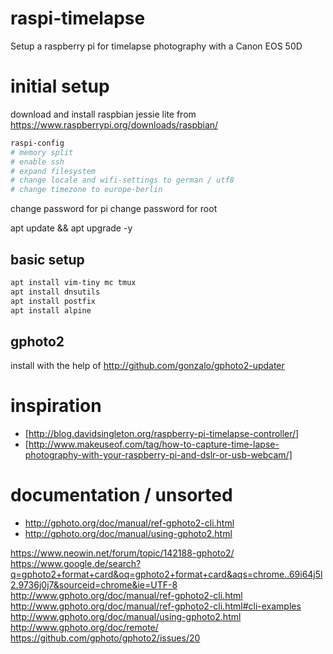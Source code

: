 # raspi-timelapse
Setup a raspberry pi for timelapse photography with a Canon EOS 50D

# initial setup
download and install raspbian jessie lite from https://www.raspberrypi.org/downloads/raspbian/

```bash
raspi-config
# memory split
# enable ssh
# expand filesystem
# change locale and wifi-settings to german / utf8
# change timezone to europe-berlin
```

change password for pi
change password for root

apt update && apt upgrade -y

## basic setup
```bash
apt install vim-tiny mc tmux
apt install dnsutils
apt install postfix
apt install alpine
```


## gphoto2
install with the help of http://github.com/gonzalo/gphoto2-updater

# inspiration

* [http://blog.davidsingleton.org/raspberry-pi-timelapse-controller/]
* [http://www.makeuseof.com/tag/how-to-capture-time-lapse-photography-with-your-raspberry-pi-and-dslr-or-usb-webcam/]

# documentation / unsorted
* http://gphoto.org/doc/manual/ref-gphoto2-cli.html
* http://gphoto.org/doc/manual/using-gphoto2.html

https://www.neowin.net/forum/topic/142188-gphoto2/
https://www.google.de/search?q=gphoto2+format+card&oq=gphoto2+format+card&aqs=chrome..69i64j5l2.9736j0j7&sourceid=chrome&ie=UTF-8
http://www.gphoto.org/doc/manual/ref-gphoto2-cli.html
http://www.gphoto.org/doc/manual/ref-gphoto2-cli.html#cli-examples
http://www.gphoto.org/doc/manual/using-gphoto2.html
http://www.gphoto.org/doc/remote/
https://github.com/gphoto/gphoto2/issues/20

